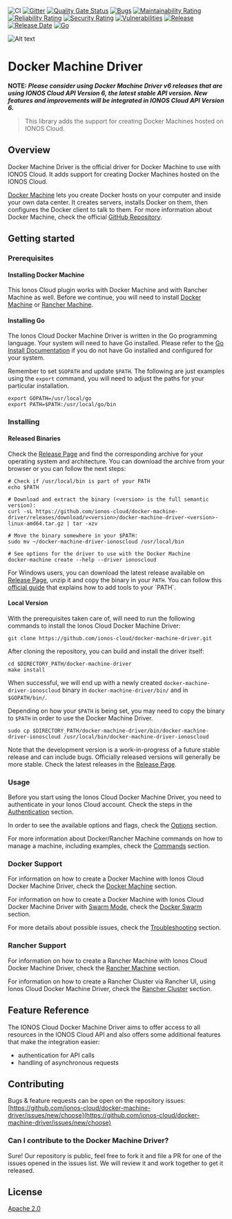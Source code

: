 ![CI](https://github.com/ionos-cloud/docker-machine-driver/workflows/CI/badge.svg)
[![Gitter](https://img.shields.io/gitter/room/ionos-cloud/sdk-general)](https://gitter.im/ionos-cloud/sdk-general)
[![Quality Gate Status](https://sonarcloud.io/api/project_badges/measure?project=docker-machine-driver&metric=alert_status)](https://sonarcloud.io/dashboard?id=docker-machine-driver)
[![Bugs](https://sonarcloud.io/api/project_badges/measure?project=docker-machine-driver&metric=bugs)](https://sonarcloud.io/dashboard?id=docker-machine-driver)
[![Maintainability Rating](https://sonarcloud.io/api/project_badges/measure?project=docker-machine-driver&metric=sqale_rating)](https://sonarcloud.io/dashboard?id=docker-machine-driver)
[![Reliability Rating](https://sonarcloud.io/api/project_badges/measure?project=docker-machine-driver&metric=reliability_rating)](https://sonarcloud.io/dashboard?id=docker-machine-driver)
[![Security Rating](https://sonarcloud.io/api/project_badges/measure?project=docker-machine-driver&metric=security_rating)](https://sonarcloud.io/dashboard?id=docker-machine-driver)
[![Vulnerabilities](https://sonarcloud.io/api/project_badges/measure?project=docker-machine-driver&metric=vulnerabilities)](https://sonarcloud.io/dashboard?id=docker-machine-driver)
[![Release](https://img.shields.io/github/v/release/ionos-cloud/docker-machine-driver.svg)](https://github.com/ionos-cloud/docker-machine-driver/releases/latest)
[![Release Date](https://img.shields.io/github/release-date/ionos-cloud/docker-machine-driver.svg)](https://github.com/ionos-cloud/docker-machine-driver/releases/latest)
[![Go](https://img.shields.io/github/go-mod/go-version/ionos-cloud/docker-machine-driver.svg)](https://github.com/ionos-cloud/docker-machine-driver)

![Alt text](.github/IONOS.CLOUD.BLU.svg?raw=true "Title")

# Docker Machine Driver

**NOTE:
_Please consider using Docker Machine Driver v6 releases that are using IONOS Cloud API Version 6, the latest stable API version. New features and improvements will be integrated in IONOS Cloud API Version 6._**

> This library adds the support for creating Docker Machines hosted on IONOS Cloud.

## Overview

Docker Machine Driver is the official driver for Docker Machine to use with IONOS Cloud. It adds support for creating Docker Machines hosted on the IONOS Cloud. 

[Docker Machine](https://github.com/docker/machine) lets you create Docker hosts on your computer and inside your own data center. It creates servers, installs Docker on them, then configures the Docker client to talk to them. For more information about Docker Machine, check the official [GitHub Repository](https://github.com/docker/machine).

## Getting started

### Prerequisites

#### Installing Docker Machine

This Ionos Cloud plugin works with Docker Machine and with Rancher Machine as well. Before we continue, you will need to install [Docker Machine](https://docs.docker.com/machine/install-machine/) or [Rancher Machine](https://github.com/rancher/machine/releases/).

#### Installing Go

The Ionos Cloud Docker Machine Driver is written in the Go programming language. Your system will need to have Go installed. Please refer to the [Go Install Documentation](https://golang.org/doc/install) if you do not have Go installed and configured for your system.

Remember to set `$GOPATH` and update `$PATH`. The following are just examples using the `export` command, you will need to adjust the paths for your particular installation.

```text
export GOPATH=/usr/local/go
export PATH=$PATH:/usr/local/go/bin
```

### Installing

#### Released Binaries

Check the [Release Page](https://github.com/ionos-cloud/docker-machine-driver/releases) and find the corresponding archive for your operating system and architecture. You can download the archive from your browser or you can follow the next steps:

```text
# Check if /usr/local/bin is part of your PATH
echo $PATH

# Download and extract the binary (<version> is the full semantic version): 
curl -sL https://github.com/ionos-cloud/docker-machine-driver/releases/download/v<version>/docker-machine-driver-<version>-linux-amd64.tar.gz | tar -xzv

# Move the binary somewhere in your $PATH:
sudo mv ~/docker-machine-driver-ionoscloud /usr/local/bin

# See options for the driver to use with the Docker Machine
docker-machine create --help --driver ionoscloud
```

For Windows users, you can download the latest release available on [Release Page](https://github.com/ionos-cloud/docker-machine-driver/releases), unzip it and copy the binary in your `PATH`. You can follow this [official guide](https://msdn.microsoft.com/en-us/library/office/ee537574(v=office.14).aspx) that explains how to add tools to your `PATH`.

#### Local Version

With the prerequisites taken care of, will need to run the following commands to install the Ionos Cloud Docker Machine Driver:

```text
git clone https://github.com/ionos-cloud/docker-machine-driver.git
```

After cloning the repository, you can build and install the driver itself:

```text
cd $DIRECTORY_PATH/docker-machine-driver
make install
```

When successful, we will end up with a newly created `docker-machine-driver-ionoscloud` binary in `docker-machine-driver/bin/` and in `$GOPATH/bin/`.

Depending on how your `$PATH` is being set, you may need to copy the binary to `$PATH` in order to use the Docker Machine Driver.

```text
sudo cp $DIRECTORY_PATH/docker-machine-driver/bin/docker-machine-driver-ionoscloud /usr/local/bin/docker-machine-driver-ionoscloud
```

Note that the development version is a work-in-progress of a future stable release and can include bugs. Officially released versions will generally be more stable. Check the latest releases in the [Release Page](https://github.com/ionos-cloud/docker-machine-driver/releases).

### Usage

Before you start using the Ionos Cloud Docker Machine Driver, you need to authenticate in your Ionos Cloud account. Check the steps in the [Authentication](docs/usage/authentication.md) section.

In order to see the available options and flags, check the [Options](docs/usage/options.md) section.

For more information about Docker/Rancher Machine commands on how to manage a machine, including examples, check the [Commands](docs/usage/commands.md) section.

### Docker Support

For information on how to create a Docker Machine with Ionos Cloud Docker Machine Driver, check the [Docker Machine](docs/docker/docker-machine.md) section.

For information on how to create a Docker Machine with Ionos Cloud Docker Machine Driver with [Swarm Mode](https://docs.docker.com/engine/swarm/), check the [Docker Swarm](docs/docker/docker-swarm.md) section.

For more details about possible issues, check the [Troubleshooting](docs/docker/troubleshooting.md) section.

### Rancher Support

For information on how to create a Rancher Machine with Ionos Cloud Docker Machine Driver, check the [Rancher Machine](docs/rancher/rancher-machine.md) section.

For information on how to create a Rancher Cluster via Rancher UI, using Ionos Cloud Docker Machine Driver, check the [Rancher Cluster](docs/rancher/rancher-cluster.md) section.

## Feature Reference

The IONOS Cloud Docker Machine Driver aims to offer access to all resources in the IONOS Cloud API and also offers some additional features that make the integration easier:

* authentication for API calls
* handling of asynchronous requests

## Contributing

Bugs & feature requests can be open on the repository issues: [https://github.com/ionos-cloud/docker-machine-driver/issues/new/choose](https://github.com/ionos-cloud/docker-machine-driver/issues/new/choose)

### Can I contribute to the Docker Machine Driver?

Sure! Our repository is public, feel free to fork it and file a PR for one of the issues opened in the issues list. We will review it and work together to get it released.

## License

[Apache 2.0](LICENSE)
